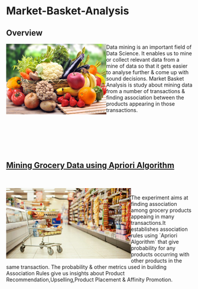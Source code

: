 # Market-Basket-Analysis

## Overview

<p align="center">
  <img src="https://github.com/rakeshdatascience/Market-Basket-Analysis/blob/master/Mining%20Grocery%20Data%20using%20Apriori%20Algorithm/Images/group-of-vegetables-in-basket.jpg",alt="neofetch" align="left" height="190px">
  </p>


Data mining is an important field of Data Science. It enables us to mine or collect relevant data from a mine of data so that it gets easier to analyse further & come up with sound decisions. Market Basket Analysis is study about mining data from a number of transactions &  finding association between the products appearing in those transactions.


<br/>
<br/>
<br/>





<br/>
<br/>




## [Mining Grocery Data using Apriori Algorithm](Mining%20Grocery%20Data%20using%20Apriori%20Algorithm)
<br/>


<p align="center">
  <img src="https://github.com/rakeshdatascience/Market-Basket-Analysis/blob/master/Mining%20Grocery%20Data%20using%20Apriori%20Algorithm/Images/cover%20photo%20-%20example.jpg",alt="neofetch" align="left" height="190px">
  </p>


<br/>
The experiment  aims at finding association among grocery products appeaing in many transactions.It establishes association rules using `Apriori Algorithm` that give probability for any products occurring with other products in the same transaction. The probability & other metrics used in building Association Rules give us insights about Product Recommendation,Upselling,Product Placement & Affinity Promotion. 



























